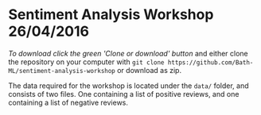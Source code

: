 # Sentiment Analysis Workshop 26/04/2016

*To download click the green 'Clone or download' button* and either clone the
repository on your computer with `git clone https://github.com/Bath-ML/sentiment-analysis-workshop`
or download as zip.

The data required for the workshop is located under the `data/` folder, and
consists of two files. One containing a list of positive reviews, and one
containing a list of negative reviews.
